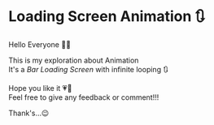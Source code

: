 # Loading Screen Animation 🔃

Hello Everyone 👋🙌

This is my exploration about Animation </br>
It's a <i>Bar Loading Screen</i> with infinite looping 🔃

Hope you like it 💗🤟</br>
Feel free to give any feedback or comment!!!

Thank's...😉
